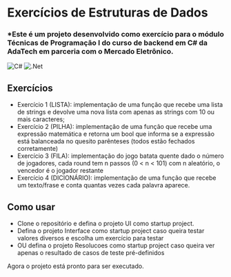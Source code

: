 # Exercícios de Estruturas de Dados


<h3> *Este é um projeto desenvolvido como exercício para o módulo Técnicas de Programação I do curso de backend em C# da AdaTech em parceria com o Mercado Eletrônico. </h3>

![C#](https://img.shields.io/badge/c%23-%23239120.svg?style=for-the-badge&logo=c-sharp&logoColor=white)
![.Net](https://img.shields.io/badge/.NET-5C2D91?style=for-the-badge&logo=.net&logoColor=white)

## Exercícios

- Exercício 1 (LISTA): implementação de uma função que recebe uma lista de strings e devolve uma nova lista com apenas as strings com 10 ou mais caracteres;
- Exercício 2 (PILHA): implementação de uma função que recebe uma expressão matemática e retorna um bool que informa se a expressão está balanceada no quesito parênteses (todos estão fechados corretamente)
- Exercício 3 (FILA): implementação do jogo batata quente dado o número de jogadores, cada round tem n passos (0 < n < 101) com n aleatório, o vencedor é o jogador restante
- Exercício 4 (DICIONÁRIO): implementação de uma função que recebe um texto/frase e conta quantas vezes cada palavra aparece.


## Como usar

- Clone o repositório e defina o projeto UI como startup project.
- Defina o projeto Interface como startup project caso queira testar valores diversos e escolha um exercício para testar
- OU defina o projeto Resolucoes como startup project caso queira ver apenas o resultado de casos de teste pré-definidos
  
Agora o projeto está pronto para ser executado.
